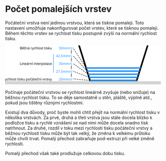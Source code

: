 Počet pomalejších vrstev
====
Počáteční vrstva není jedinou vrstvou, která se tiskne pomaleji. Toto nastavení umožňuje nakonfigurovat počet vrstev, které se tisknou pomaleji. Během těchto vrstev se rychlost tisku postupně zvýší na normální rychlost tisku.

![Rychlost tisku se postupně zvyšuje až na 50 mm/s](../images/speed_slowdown_layers_cs.svg)

Počínaje počáteční vrstvou se rychlost lineárně zvyšuje (nebo snižuje) na běžnou rychlost tisku. To se děje samostatně u stěn, pláště, výplně atd., pokud jsou tištěny různými rychlostmi.

Existují dva důvody, proč byste mohli chtít přejít na normální rychlost tisku v několika vrstvách. Za prvé, druhá a třetí vrstva jsou stále docela blízko k podložce tisku a rychlé vznášení se nad nimi může docela snadno tisk natrhnout. Za druhé, rozdíl v toku mezi rychlostí tisku počáteční vrstvy a běžnou rychlostí tisku může být tak velký, že změna k velkému průtoku může chvíli trvat. Pomalý přechod zabraňuje pod-extruzi při velké změně rychlosti.

Pomalý přechod však také prodlužuje celkovou dobu tisku.
